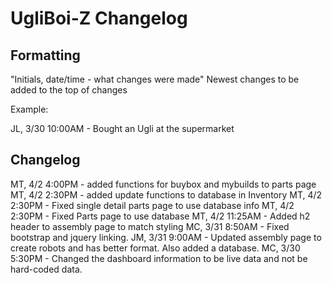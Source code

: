 # UgliBoi-Z Changelog
## Formatting
"Initials, date/time - what changes were made"
Newest changes to be added to the top of changes

Example:

JL, 3/30 10:00AM - Bought an Ugli at the supermarket

## Changelog
MT, 4/2  4:00PM - added functions for buybox and mybuilds to parts page
MT, 4/2  2:30PM - added update functions to database in Inventory
MT, 4/2  2:30PM - Fixed single detail parts page to use database info
MT, 4/2  2:30PM - Fixed Parts page to use database
MT, 4/2  11:25AM - Added h2 header to assembly page to match styling
MC, 3/31 8:50AM - Fixed bootstrap and jquery linking.
JM, 3/31 9:00AM - Updated assembly page to create robots and has better format. Also added a database.
MC, 3/30 5:30PM - Changed the dashboard information to be live data and not be hard-coded data.
